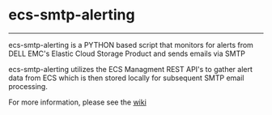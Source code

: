 # ecs-smtp-alerting
--------------------------------------------------------------------------------------------------------------------
ecs-smtp-alerting is a PYTHON based script that monitors for alerts from  DELL EMC's Elastic Cloud Storage Product
and sends emails via SMTP

ecs-smtp-alerting utilizes the ECS Managment REST API's to gather alert data from ECS which is then
stored locally for subsequent SMTP email processing.  

For more information, please see the [wiki](https://github.com/OohDark30/ecs-smtp-alerting/wiki)



